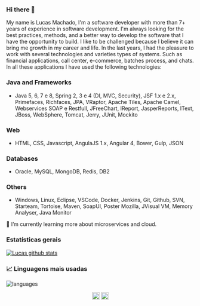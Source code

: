 ### Hi there 👋

My name is Lucas Machado, I'm a software developer with more than 7+ years of experience in software development. I'm always looking for the best practices, methods, and a better way to develop the software that I have the opportunity to build. I like to be challenged because I believe it can bring me growth in my career and life. In the last years, I had the pleasure to work with several technologies and varieties types of systems. Such as financial applications, call center, e-commerce, batches process, and chats. In all these applications I have used the following technologies:

### Java and Frameworks
- Java 5, 6, 7 e 8, Spring 2, 3 e 4 (DI, MVC, Security), JSF 1.x e 2.x, Primefaces, Richfaces, JPA, VRaptor, Apache Tiles, Apache Camel, Webservices SOAP e Restfull, JFreeChart, IReport, JasperReports, IText, JBoss, WebSphere, Tomcat, Jerry, JUnit, Mockito

### Web
- HTML, CSS, Javascript, AngulaJS 1.x, Angular 4, Bower, Gulp, JSON

### Databases
- Oracle, MySQL, MongoDB, Redis, DB2

### Others
- Windows, Linux, Eclipse, VSCode, Docker, Jenkins, Git, Github, SVN, Starteam, Tortoise, Maven, SoapUI, Poster Mozilla, JVisual VM, Memory Analyser, Java Monitor 

🌱 I’m currently learning more about microservices and cloud.

### Estatísticas gerais
[![Lucas github stats](https://github-readme-stats.vercel.app/api?username=lucassmachado)](https://github.com/lucassmachado/github-readme-stats)


### 📈  Linguagens mais usadas 
![languages](https://github-readme-stats.vercel.app/api/top-langs/?username=lucassmachado)

<p align="center">
<a href="https://linkedin.com/in/lucassjmachado" target="blank"><img align="center" src="https://cdn.jsdelivr.net/npm/simple-icons@3.0.1/icons/linkedin.svg" alt="lucasmachado" height="20" width="20" /></a>
<a href="https://stackoverflow.com/story/lucasmachado" target="blank"><img align="center" src="https://cdn.jsdelivr.net/npm/simple-icons@3.0.1/icons/stackoverflow.svg" alt="lucasmachado" height="20" width="20" /></a>
</p>

<!--
**lucassmachado/lucassmachado** is a ✨ _special_ ✨ repository because its `README.md` (this file) appears on your GitHub profile.

Here are some ideas to get you started:

- 🔭 I’m currently working on ...
- 🌱 I’m currently learning ...
- 👯 I’m looking to collaborate on ...
- 🤔 I’m looking for help with ...
- 💬 Ask me about ...
- 📫 How to reach me: ...
- 😄 Pronouns: ...
- ⚡ Fun fact: ...
-->
